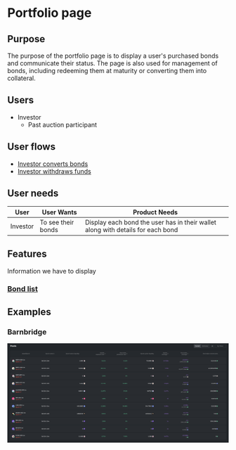 # Portfolio page

## Purpose

The purpose of the portfolio page is to display a user's purchased bonds and communicate their status. The page is also used for management of bonds, including redeeming them at maturity or converting them into collateral.

## Users

- Investor
  - Past auction participant

## User flows

- [Investor converts bonds](../../user_flows/investor_converts_bonds.md)
- [Investor withdraws funds](../../user_flows/investor_withdraws_funds.md)

## User needs

| User     | User Wants         | Product Needs                                                                   |
| -------- | ------------------ | ------------------------------------------------------------------------------- |
| Investor | To see their bonds | Display each bond the user has in their wallet along with details for each bond |

## Features

Information we have to display

### [Bond list](features/bond_list.md)

## Examples

### Barnbridge

![](../../assets/barnbridge/bond_list.png)
